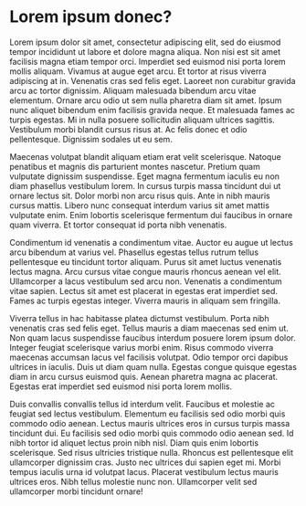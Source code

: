 # Lorem ipsum donec?

Lorem ipsum dolor sit amet, consectetur adipiscing elit, sed do eiusmod tempor incididunt ut labore et dolore magna aliqua. Non nisi est sit amet facilisis magna etiam tempor orci. Imperdiet sed euismod nisi porta lorem mollis aliquam. Vivamus at augue eget arcu. Et tortor at risus viverra adipiscing at in. Venenatis cras sed felis eget. Laoreet non curabitur gravida arcu ac tortor dignissim. Aliquam malesuada bibendum arcu vitae elementum. Ornare arcu odio ut sem nulla pharetra diam sit amet. Ipsum nunc aliquet bibendum enim facilisis gravida neque. Et malesuada fames ac turpis egestas. Mi in nulla posuere sollicitudin aliquam ultrices sagittis. Vestibulum morbi blandit cursus risus at. Ac felis donec et odio pellentesque. Dignissim sodales ut eu sem.

Maecenas volutpat blandit aliquam etiam erat velit scelerisque. Natoque penatibus et magnis dis parturient montes nascetur. Pretium quam vulputate dignissim suspendisse. Eget magna fermentum iaculis eu non diam phasellus vestibulum lorem. In cursus turpis massa tincidunt dui ut ornare lectus sit. Dolor morbi non arcu risus quis. Ante in nibh mauris cursus mattis. Libero nunc consequat interdum varius sit amet mattis vulputate enim. Enim lobortis scelerisque fermentum dui faucibus in ornare quam viverra. Et tortor consequat id porta nibh venenatis.

Condimentum id venenatis a condimentum vitae. Auctor eu augue ut lectus arcu bibendum at varius vel. Phasellus egestas tellus rutrum tellus pellentesque eu tincidunt tortor aliquam. Purus sit amet luctus venenatis lectus magna. Arcu cursus vitae congue mauris rhoncus aenean vel elit. Ullamcorper a lacus vestibulum sed arcu non. Venenatis a condimentum vitae sapien. Lectus sit amet est placerat in egestas erat imperdiet sed. Fames ac turpis egestas integer. Viverra mauris in aliquam sem fringilla.

Viverra tellus in hac habitasse platea dictumst vestibulum. Porta nibh venenatis cras sed felis eget. Tellus mauris a diam maecenas sed enim ut. Non quam lacus suspendisse faucibus interdum posuere lorem ipsum dolor. Integer feugiat scelerisque varius morbi enim. Risus commodo viverra maecenas accumsan lacus vel facilisis volutpat. Odio tempor orci dapibus ultrices in iaculis. Duis ut diam quam nulla. Egestas congue quisque egestas diam in arcu cursus euismod quis. Aenean pharetra magna ac placerat. Egestas erat imperdiet sed euismod nisi porta lorem mollis.

Duis convallis convallis tellus id interdum velit. Faucibus et molestie ac feugiat sed lectus vestibulum. Elementum eu facilisis sed odio morbi quis commodo odio aenean. Lectus mauris ultrices eros in cursus turpis massa tincidunt dui. Eu facilisis sed odio morbi quis commodo odio aenean sed. Id nibh tortor id aliquet lectus proin nibh nisl. Diam quis enim lobortis scelerisque. Sed risus ultricies tristique nulla. Rhoncus est pellentesque elit ullamcorper dignissim cras. Justo nec ultrices dui sapien eget mi. Morbi tempus iaculis urna id volutpat lacus. Placerat vestibulum lectus mauris ultrices eros. Nibh tellus molestie nunc non. Ullamcorper velit sed ullamcorper morbi tincidunt ornare!
